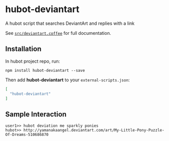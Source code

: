 # hubot-deviantart

A hubot script that searches DeviantArt and replies with a link

See [`src/deviantart.coffee`](src/deviantart.coffee) for full documentation.

## Installation

In hubot project repo, run:

`npm install hubot-deviantart --save`

Then add **hubot-deviantart** to your `external-scripts.json`:

```json
[
  "hubot-deviantart"
]
```

## Sample Interaction

```
user1>> hubot deviation me sparkly ponies
hubot>> http://yamanakaangel.deviantart.com/art/My-Little-Pony-Puzzle-Of-Dreams-510686870
```
